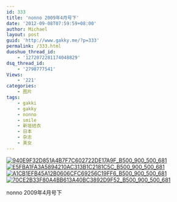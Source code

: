 ```yaml
---
id: 333
title: 'nonno 2009年4月号下'
date: '2012-09-08T07:59:59+08:00'
author: Michael
layout: post
guid: 'http://www.gakky.me/?p=333'
permalink: /333.html
duoshuo_thread_id:
    - '1272072281174048829'
dsq_thread_id:
    - '2798777541'
Views:
    - '221'
categories:
    - 图片
tags:
    - gakki
    - gakky
    - nonno
    - smile
    - 新垣结衣
    - 日本
    - 杂志
    - 美女
---
```


[![940E9F32D851A4B7F7C602722DE17A9F_B500_900_500_681](http://www.yui-aragaki.org/wp-content/uploads/img/940E9F32D851A4B7F7C602722DE17A9F_B500_900_500_681.jpeg)](http://www.yui-aragaki.org/wp-content/uploads/img/940E9F32D851A4B7F7C602722DE17A9F_B1280_1280_807_1100.jpeg) [![E5FBA1FA3A5894210AC313B1C2181C5C_B500_900_500_681](http://www.yui-aragaki.org/wp-content/uploads/img/E5FBA1FA3A5894210AC313B1C2181C5C_B500_900_500_681.jpeg)](http://www.yui-aragaki.org/wp-content/uploads/img/E5FBA1FA3A5894210AC313B1C2181C5C_B1280_1280_807_1100.jpeg) [![A1CB1EFB45A12B0606CFC69256C19FF6_B500_900_500_681](http://www.yui-aragaki.org/wp-content/uploads/img/A1CB1EFB45A12B0606CFC69256C19FF6_B500_900_500_681.jpeg)](http://www.yui-aragaki.org/wp-content/uploads/img/A1CB1EFB45A12B0606CFC69256C19FF6_B1280_1280_807_1100.jpeg) [![70CE2B33F80A4BB613A40BC3892D9F52_B500_900_500_681](http://www.yui-aragaki.org/wp-content/uploads/img/70CE2B33F80A4BB613A40BC3892D9F52_B500_900_500_681.jpeg)](http://www.yui-aragaki.org/wp-content/uploads/img/70CE2B33F80A4BB613A40BC3892D9F52_B1280_1280_807_1100.jpeg)

nonno 2009年4月号下